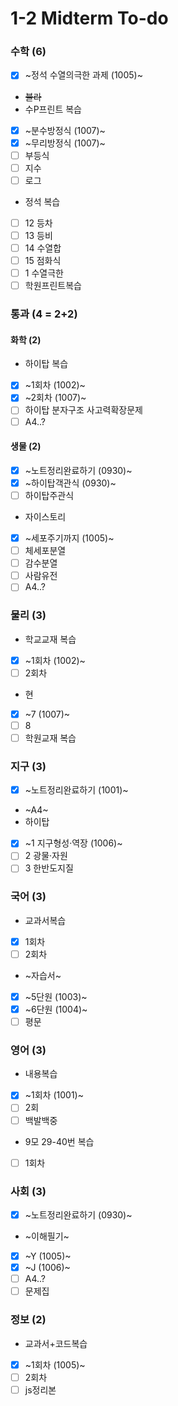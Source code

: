 # 1-2 Midterm To-do

### 수학 (6)
+ [X] ~정석 수열의극한 과제 (1005)~
+ ~~블라~~
+ 수P프린트 복습
 + [X] ~분수방정식 (1007)~
 + [X] ~무리방정식 (1007)~
 + [ ] 부등식
 + [ ] 지수
 + [ ] 로그
+ 정석 복습
 + [ ] 12 등차
 + [ ] 13 등비
 + [ ] 14 수열합
 + [ ] 15 점화식
 + [ ] 1 수열극한
+ [ ] 학원프린트복습

### 통과 (4 = 2+2)

#### 화학 (2)
+ 하이탑 복습
 + [X] ~1회차 (1002)~
 + [X] ~2회차 (1007)~
+ [ ] 하이탑 분자구조 사고력확장문제
+ [ ] A4..?

#### 생물 (2)
+ [X] ~노트정리완료하기 (0930)~
+ [X] ~하이탑객관식 (0930)~
+ [ ] 하이탑주관식
+ 자이스토리
 + [X] ~세포주기까지 (1005)~
 + [ ] 체세포분열
 + [ ] 감수분열
 + [ ] 사람유전
+ [ ] A4..?

### 물리 (3)
+ 학교교재 복습
 + [X] ~1회차 (1002)~
 + [ ] 2회차
+ 현
 + [X] ~7 (1007)~
 + [ ] 8
+ [ ] 학원교재 복습

### 지구 (3)
+ [X] ~노트정리완료하기 (1001)~
+ ~A4~
+ 하이탑
 + [X] ~1 지구형성·역장 (1006)~
 + [ ] 2 광물·자원
 + [ ] 3 한반도지질

### 국어 (3)
+ 교과서복습
 + [X] 1회차
 + [ ] 2회차
+ ~자습서~
 + [X] ~5단원 (1003)~
 + [X] ~6단원 (1004)~
+ [ ] 평문

### 영어 (3)
+ 내용복습
 + [X] ~1회차 (1001)~
 + [ ] 2회
+ [ ] 백발백중
+ 9모 29-40번 복습
 + [ ] 1회차

### 사회 (3)
+ [X] ~노트정리완료하기 (0930)~
+ ~이해필기~
 + [X] ~Y (1005)~
 + [X] ~J (1006)~
+ [ ] A4..?
+ [ ] 문제집

### 정보 (2)
+ 교과서+코드복습
 + [X] ~1회차 (1005)~
 + [ ] 2회차
+ [ ] js정리본
